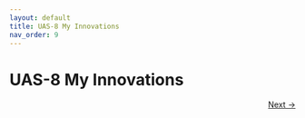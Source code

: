 ```yaml
---
layout: default
title: UAS-8 My Innovations
nav_order: 9
---
```


# UAS-8 My Innovations


<p align="right">
  <a href="9%20UTS-9%20My%20Knowledges.html">Next →</a>
</p>
